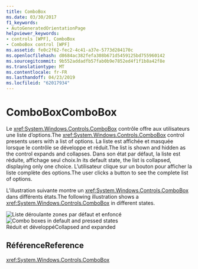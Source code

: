```yaml
---
title: ComboBox
ms.date: 03/30/2017
f1_keywords:
- AutoGeneratedOrientationPage
helpviewer_keywords:
- controls [WPF], ComboBox
- ComboBox control [WPF]
ms.assetid: fe0c2f62-fec2-4c41-a37e-5773d284170c
ms.openlocfilehash: d8684ac382fefa308b671d5459125bd755960142
ms.sourcegitcommit: 9b552addadfb57fab0b9e7852ed4f1f1b8a42f8e
ms.translationtype: MT
ms.contentlocale: fr-FR
ms.lasthandoff: 04/23/2019
ms.locfileid: "62017934"
---
```

# <a name="combobox"></a><span data-ttu-id="c86eb-102">ComboBox</span><span class="sxs-lookup"><span data-stu-id="c86eb-102">ComboBox</span></span>
<span data-ttu-id="c86eb-103">Le <xref:System.Windows.Controls.ComboBox> contrôle offre aux utilisateurs une liste d’options.</span><span class="sxs-lookup"><span data-stu-id="c86eb-103">The <xref:System.Windows.Controls.ComboBox> control presents users with a list of options.</span></span> <span data-ttu-id="c86eb-104">La liste est affichée et masquée lorsque le contrôle se développe et réduit.</span><span class="sxs-lookup"><span data-stu-id="c86eb-104">The list is shown and hidden as the control expands and collapses.</span></span> <span data-ttu-id="c86eb-105">Dans son état par défaut, la liste est réduite, affichage seul choix.</span><span class="sxs-lookup"><span data-stu-id="c86eb-105">In its default state, the list is collapsed, displaying only one choice.</span></span> <span data-ttu-id="c86eb-106">L’utilisateur clique sur un bouton pour afficher la liste complète des options.</span><span class="sxs-lookup"><span data-stu-id="c86eb-106">The user clicks a button to see the complete list of options.</span></span>  
  
 <span data-ttu-id="c86eb-107">L’illustration suivante montre un <xref:System.Windows.Controls.ComboBox> dans différents états.</span><span class="sxs-lookup"><span data-stu-id="c86eb-107">The following illustration shows a <xref:System.Windows.Controls.ComboBox> in different states.</span></span>  
  
 <span data-ttu-id="c86eb-108">![Liste déroulante zones par défaut et enfoncé](./media/ss-ctl-combobox.gif "SS_CTL_combobox")</span><span class="sxs-lookup"><span data-stu-id="c86eb-108">![Combo boxes in default and pressed states](./media/ss-ctl-combobox.gif "SS_CTL_combobox")</span></span>  
<span data-ttu-id="c86eb-109">Réduit et développé</span><span class="sxs-lookup"><span data-stu-id="c86eb-109">Collapsed and expanded</span></span>  
  
## <a name="reference"></a><span data-ttu-id="c86eb-110">Référence</span><span class="sxs-lookup"><span data-stu-id="c86eb-110">Reference</span></span>  
 <xref:System.Windows.Controls.ComboBox>
